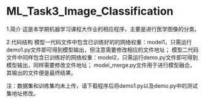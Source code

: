 # ML_Task3_Image_Classification

1.简介
这是本学期机器学习课程大作业的相应程序，主要是进行医学图像的分类。


2.代码结构
模型一代码文件中包含已训练好的的网络权重：model1，只需运行demo1.py文件即可得到模型输出，但注意需要修改相应的文件地址；
模型二代码文件中同样包含已训练好的网络权重：model2，只需运行demo.py文件即可得到模型输出，同样需要修改文件地址；
model_merge.py文件用于进行模型融合，其输出的文件便是最终结果。

注：数据集和训练集均未上传，请下载程序后将demo1.py以及demo.py中的测试集地址修改。
